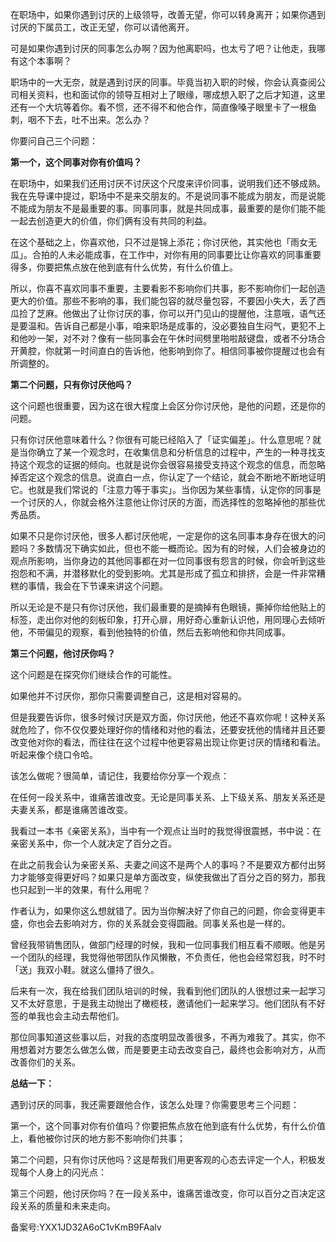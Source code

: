在职场中，如果你遇到讨厌的上级领导，改善无望，你可以转身离开；如果你遇到讨厌的下属员工，改正无望，你可以请他离开。

可是如果你遇到讨厌的同事怎么办啊？因为他离职吗，也太亏了吧？让他走，我哪有这个本事啊？

职场中的一大无奈，就是遇到讨厌的同事。毕竟当初入职的时候，你会认真查阅公司相关资料，也和面试你的领导互相对上了眼缘，哪成想入职了之后才知道，这里还有一个大坑等着你。看不惯，还不得不和他合作，简直像嗓子眼里卡了一根鱼刺，咽不下去，吐不出来。怎么办？

你要问自己三个问题：

**第一个，这个同事对你有价值吗？**

在职场中，如果我们还用讨厌不讨厌这个尺度来评价同事，说明我们还不够成熟。我在先导课中提过，职场中不是来交朋友的。不是说同事不能成为朋友，而是说能不能成为朋友不是最重要的事。同事同事，就是共同成事，最重要的是你们能不能一起去创造更大的价值，你们俩有没有共同的利益。

在这个基础之上，你喜欢他，只不过是锦上添花；你讨厌他，其实他也「雨女无瓜」。合拍的人未必能成事，在工作中，对你有用的同事要比让你喜欢的同事重要得多，你要把焦点放在他到底有什么优势，有什么价值上。

所以，你喜不喜欢同事不重要，主要看影不影响你们共事，影不影响你们一起创造更大的价值。那些不影响的事，我们能包容的就尽量包容，不要因小失大，丢了西瓜捡了芝麻。他做出了让你讨厌的事，你可以开门见山的提醒他，注意哦，语气还是要温和。告诉自己都是小事，咱来职场是成事的，没必要独自生闷气，更犯不上和他吵一架，对不对？像有一些同事会在午休时间劈里啪啦敲键盘，或者不分场合开黄腔，你就第一时间直白的告诉他，他影响到你了。相信同事被你提醒过也会有所调整的。

**第二个问题，只有你讨厌他吗？**

这个问题也很重要，因为这在很大程度上会区分你讨厌他，是他的问题，还是你的问题。

只有你讨厌他意味着什么？你很有可能已经陷入了「证实偏差」。什么意思呢？就是当你确立了某一个观念时，在收集信息和分析信息的过程中，产生的一种寻找支持这个观念的证据的倾向。也就是说你会很容易接受支持这个观念的信息，而忽略掉否定这个观念的信息。说直白一点，你认定了一个结论，就会不断地不断地证明它。也就是我们常说的「注意力等于事实」。当你因为某些事情，认定你的同事是一个讨厌的人，你就会格外注意他让你讨厌的方面，而选择性的忽略掉他的那些优秀品质。

如果不只是你讨厌他，很多人都讨厌他呢，一定是你的这名同事本身存在很大的问题吗？多数情况下确实如此，但也不能一概而论。因为有的时候，人们会被身边的观点所影响，当你身边的其他同事都在对一位同事很有怨言的时候，你会听到这些抱怨和不满，并潜移默化的受到影响。尤其是形成了孤立和排挤，会是一件非常糟糕的事情，我会在下节课来讲这个问题。

所以无论是不是只有你讨厌他，我们最重要的是摘掉有色眼镜，撕掉你给他贴上的标签，走出你对他的刻板印象，打开心扉，用好奇心重新认识他，用同理心去倾听他，不带偏见的观察，看到他独特的价值，然后去影响他和你共同成事。

**第三个问题，他讨厌你吗？**

这个问题是在探究你们继续合作的可能性。

如果他并不讨厌你，那你只需要调整自己，这是相对容易的。

但是我要告诉你，很多时候讨厌是双方面，你讨厌他，他还不喜欢你呢！这种关系就危险了，你不仅仅要处理好你的情绪和对他的看法，还要安抚他的情绪并且还要改变他对你的看法，而往往在这个过程中他更容易出现让你更讨厌的情绪和看法。听起来像个绕口令哈。

该怎么做呢？很简单，请记住，我要给你分享一个观点：

在任何一段关系中，谁痛苦谁改变。无论是同事关系、上下级关系、朋友关系还是夫妻关系，都是谁痛苦谁改变。

我看过一本书《亲密关系》，当中有一个观点让当时的我觉得很震撼，书中说：在亲密关系中，你一个人就决定了百分之百。

在此之前我会认为亲密关系、夫妻之间这不是两个人的事吗？不是要双方都付出努力才能够变得更好吗？如果只是单方面改变，纵使我做出了百分之百的努力，那我也只起到一半的效果，有什么用呢？

作者认为，如果你这么想就错了。因为当你解决好了你自己的问题，你会变得更丰盛，你也会去影响对方，你的关系就会变得圆融。同事关系也是一样的。

曾经我带销售团队，做部门经理的时候，我和一位同事我们相互看不顺眼。他是另一个团队的经理，我觉得他带团队作风懒散，不负责任，他也会经常怼我，时不时「送」我双小鞋。就这么僵持了很久。

后来有一次，我在给我们团队培训的时候，我看到他们团队的人很想过来一起学习又不太好意思，于是我主动抛出了橄榄枝，邀请他们一起来学习。他们团队有不好签的单我也会主动去帮他们。

那位同事知道这些事以后，对我的态度明显改善很多，不再为难我了。其实，你不用想着对方要怎么做怎么做，而是要更主动去改变自己，最终也会影响对方，从而改善你们的关系。

**总结一下：**

遇到讨厌的同事，我还需要跟他合作，该怎么处理？你需要思考三个问题：

第一个，这个同事对你有价值吗？你要把焦点放在他到底有什么优势，有什么价值上，看他被你讨厌的地方影不影响你们共事；

第二个问题，只有你讨厌他吗？这是帮我们用更客观的心态去评定一个人，积极发现每个人身上的闪光点：

第三个问题，他讨厌你吗？在一段关系中，谁痛苦谁改变，你可以百分之百决定这段关系的质量和未来走向。

备案号:YXX1JD32A6oC1vKmB9FAalv